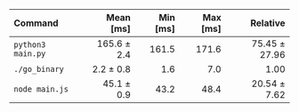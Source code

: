 | Command | Mean [ms] | Min [ms] | Max [ms] | Relative |
|:---|---:|---:|---:|---:|
| `python3 main.py` | 165.6 ± 2.4 | 161.5 | 171.6 | 75.45 ± 27.96 |
| `./go_binary` | 2.2 ± 0.8 | 1.6 | 7.0 | 1.00 |
| `node main.js` | 45.1 ± 0.9 | 43.2 | 48.4 | 20.54 ± 7.62 |
